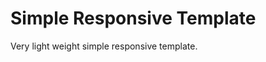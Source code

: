 Simple Responsive Template
==========================

Very light weight simple responsive template.
